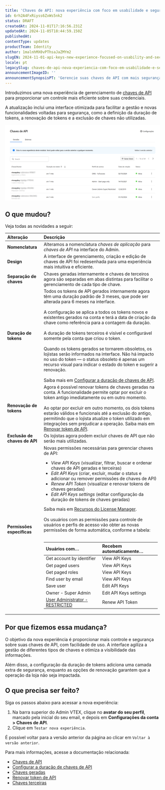 ```yaml
---
title: 'Chaves de API: nova experiência com foco em usabilidade e segurança'
id: 6rh2A4FxRiyss6ZxWs5nk2
status: DRAFT
createdAt: 2024-11-01T17:16:56.231Z
updatedAt: 2024-11-05T18:44:59.150Z
publishedAt: 
contentType: updates
productTeam: Identity
author: 1malnhMX0vPThsaJaZMYm2
slugEN: 2024-11-01-api-keys-new-experience-focused-on-usability-and-security
locale: pt
legacySlug: chaves-de-api-nova-experiencia-com-foco-em-usabilidade-e-seguranca
announcementImageID: ''
announcementSynopsisPT: 'Gerencie suas chaves de API com mais segurança: nova interface, duração de tokens e opções de renovação e exclusão.'
---
```


Introduzimos uma nova experiência de gerenciamento de [chaves de API](https://help.vtex.com/pt/tutorial/chaves-de-api--4bFEmcHXgpNksoePchZyy6) para proporcionar um controle mais eficiente sobre suas credenciais.

A atualização inclui uma interface otimizada para facilitar a gestão e novas funcionalidades voltadas para segurança, como a definição da duração de tokens, a renovação de tokens e a exclusão de chaves não utilizadas.

![apikeys-pt](https://raw.githubusercontent.com/vtexdocs/help-center-content/refs/heads/main/docs/pt/announcements/2024-11-01-chaves-de-api-nova-experiencia-com-foco-em-usabilidade-e-seguranca_1.png)

## O que mudou?

Veja todas as novidades a seguir:

| Alteração | Descrição |
| :---- | :---- |
| **Nomenclatura** | Alteramos a nomenclatura *chaves de aplicação* para *chaves de API* na interface do Admin. |
| **Design** | A interface de gerenciamento, criação e edição de chaves de API foi redesenhada para uma experiência mais intuitiva e eficiente. |
| **Separação de chaves** | Chaves geradas internamente e chaves de terceiros agora são separadas em abas distintas para facilitar o gerenciamento de cada tipo de chave. |
| **Duração de tokens** | Todos os tokens de API gerados internamente agora têm uma duração padrão de 3 meses, que pode ser alterada para 6 meses na interface.<br><br>A configuração se aplica a todos os tokens novos e existentes gerados na conta e terá a data de criação da chave como referência para a contagem da duração.<br><br>A duração de tokens terceiros é visível e configurável somente pela conta que criou o token.<br><br>Quando os tokens gerados se tornarem obsoletos, os lojistas serão informados na interface. Não há impacto no uso do token — o status obsoleto é apenas um recurso visual para indicar o estado do token e sugerir a renovação.<br><br>Saiba mais em [Configurar a duração de chaves de API](https://help.vtex.com/pt/tutorial/configurar-a-duracao-de-chaves-de-api--kcGIFysFt02FDuhsfjQwZ). |
| **Renovação de tokens** | Agora é possível renovar tokens de chaves geradas na conta. A funcionalidade permite optar por excluir o token antigo imediatamente ou em outro momento.<br><br>Ao optar por excluir em outro momento, os dois tokens estarão válidos e funcionais até a exclusão do antigo, permitindo que o lojista atualize o token utilizado em integrações sem prejudicar a operação. Saiba mais em [Renovar token de API](https://help.vtex.com/pt/tutorial/renovar-token-de-api--7r4AzptYjXErGHadg9LnJ3). |
| **Exclusão de chaves de API** | Os lojistas agora podem excluir chaves de API que não serão mais utilizadas. |
| **Permissões específicas** | Novas permissões necessárias para gerenciar chaves de API:<br><ul class="t-body c-on-base mb7 lh-copy"><li class="t-body c-on-base mb5 lh-copy">*View API Keys* (visualizar, filtrar, buscar e ordenar chaves de API geradas e terceiras)</li><li class="t-body c-on-base mb5 lh-copy">*Edit API Keys* (criar, excluir, mudar o status e adicionar ou remover permissões de chaves de API)</li><li class="t-body c-on-base mb5 lh-copy">*Renew API Token* (visualizar e renovar tokens de chaves geradas)</li><li class="t-body c-on-base mb5 lh-copy">*Edit API Keys settings* (editar configuração da duração de tokens de chaves geradas)</li></ul>Saiba mais em [Recursos do License Manager](https://help.vtex.com/pt/tutorial/recursos-do-license-manager--3q6ztrC8YynQf6rdc6euk3).<br><br>Os usuários com as permissões para controle de usuários e perfis de acesso vão obter as novas permissões de forma automática, conforme a tabela: <br><br><table><thead><tr class="bb b--muted-4"><th class="t-body fw5 c-muted-1 bw1 pa3 pb3 b--muted-4 tl">Usuários com…</th><th class="t-body fw5 c-muted-1 bw1 pa3 pb3 b--muted-4 tl">Recebem automaticamente…</th></tr></thead><tbody><tr class="bb b--muted-4"><td class="t-body pa3 bb b--muted-4">Get account by identifier</td><td class="t-body pa3 bb b--muted-4">View API Keys</td></tr><tr class="bb b--muted-4"><td class="t-body pa3 bb b--muted-4">Get paged users</td><td class="t-body pa3 bb b--muted-4">View API Keys</td></tr><tr class="bb b--muted-4"><td class="t-body pa3 bb b--muted-4">Get paged roles</td><td class="t-body pa3 bb b--muted-4">View API Keys</td></tr><tr class="bb b--muted-4"><td class="t-body pa3 bb b--muted-4">Find user by email</td><td class="t-body pa3 bb b--muted-4">View API Keys</td></tr><tr class="bb b--muted-4"><td class="t-body pa3 bb b--muted-4">Save user</td><td class="t-body pa3 bb b--muted-4">Edit API Keys</td></tr><tr class="bb b--muted-4"><td class="t-body pa3 bb b--muted-4">Owner - Super Admin</td><td class="t-body pa3 bb b--muted-4">Edit API Keys settings</td></tr><tr class="bb b--muted-4"><td class="t-body pa3"><a href="https://help.vtex.com/pt/tutorial/perfis-de-acesso-predefinidos--jGDurZKJHvHJS13LnO7Dy#user-administrator-restricted" class="t-body mv5 lh-copy c-link active-c-link hover-c-link visited-c-link hover-c-link break-word" rel="noopener noreferrer" target="_blank">User Administrator - RESTRICTED</a></td><td class="t-body pa3">Renew API Token</td></tbody></table> |

## Por que fizemos essa mudança?

O objetivo da nova experiência é proporcionar mais controle e segurança sobre suas chaves de API, com facilidade de uso. A interface agiliza a gestão de diferentes tipos de chaves e otimiza a visibilidade das informações.

Além disso, a configuração da duração de tokens adiciona uma camada extra de segurança, enquanto as opções de renovação garantem que a operação da loja não seja impactada.

## O que precisa ser feito?

Siga os passos abaixo para acessar a nova experiência:

1. Na barra superior do Admin VTEX, clique no **avatar do seu perfil**, marcado pela inicial do seu email, e depois em **Configurações da conta > Chaves de API**.  
2. Clique em `Testar nova experiência`.

É possível voltar para a versão anterior da página ao clicar em `Voltar à versão anterior`.

Para mais informações, acesse a documentação relacionada:

* [Chaves de API](https://help.vtex.com/pt/tutorial/chaves-de-api--4bFEmcHXgpNksoePchZyy6)  
* [Configurar a duração de chaves de API](https://help.vtex.com/pt/tutorial/configurar-a-duracao-de-chaves-de-api--kcGIFysFt02FDuhsfjQwZ)  
* [Chaves geradas](https://help.vtex.com/pt/tutorial/chaves-geradas--7fnU4iZdvZKbxCaT3Ymdjc)  
* [Renovar token de API](https://help.vtex.com/pt/tutorial/renovar-token-de-api--7r4AzptYjXErGHadg9LnJ3) 
* [Chaves terceiras](https://help.vtex.com/pt/tutorial/chaves-terceiras--1isU0HfKkeg0atlxRha14Q)
